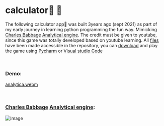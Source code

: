 # calculator🧮 🐍
The following calculator app🧮 was built 3years ago (sept 2021) as part of my early journey in learning python programming the fun way. Mimicking [Charles Babbage](https://en.wikipedia.org/wiki/Charles_Babbage) [Analytical engine](https://en.wikipedia.org/wiki/Analytical_engine). The credit must be given to youtube, since this game was totally developed based on youtube learning. All [files](https://github.com/Kmohamedalie/calculator) have been made accessible in the repository, you can [download](https://github.com/Kmohamedalie/calculator/archive/refs/heads/master.zip) and play the game using [Pycharm](https://www.jetbrains.com/pycharm/)  or [Visual studio Code](https://code.visualstudio.com/)

<br>

### Demo:
[analytica.webm](https://github.com/Kmohamedalie/calculator/assets/63104472/89784dce-9492-4072-8e71-e08f5573e009)

<br>


### [Charles Babbage](https://en.wikipedia.org/wiki/Charles_Babbage) [Analytical engine](https://en.wikipedia.org/wiki/Analytical_engine):
![image](https://github.com/Kmohamedalie/calculator/assets/63104472/a81364b4-c465-4bdf-9904-52f1958894f0)
